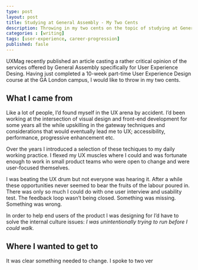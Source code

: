 ```yaml
---
type: post
layout: post
title: Studying at General Assembly - My Two Cents
description: Throwing in my two cents on the topic of studying at General Assembly
categories : [writing]
tags: [user-experience, career-progression]
published: fasle
---
```


UXMag recently published an article casting a rather critical opinion of the services offered by General Assembly specifically for User Experience Desing. Having just completed a 10-week part-time User Experience Design course at the GA London campus, I would like to throw in my two cents.

## What I came from

Like a lot of people, I’d found myself in the UX arena by accident. I’d been working at the intersection of visual design and front-end development for some years all the while upskilling in the gateway techniques and considerations that would eventually lead me to UX; accessibility, performance, progressive enhancement etc.

Over the years I introduced a selection of these techiques to my daily working practice. I flexed my UX muscles where I could and was fortunate enough to work in small product teams who were open to change and were user-focused themselves.

I was beating the UX drum but not everyone was hearing it. After a while these opportunities never seemed to bear the fruits of the labour poured in. There was only so much I could do with one user interview and usability test. The feedback loop wasn’t being closed. Something was missing. Something was wrong.

In order to help end users of the product I was designing for I’d have to solve the internal culture issues: *I was unintentionally trying to run before I could walk.*

## Where I wanted to get to

It was clear something needed to change. I spoke to two ver
